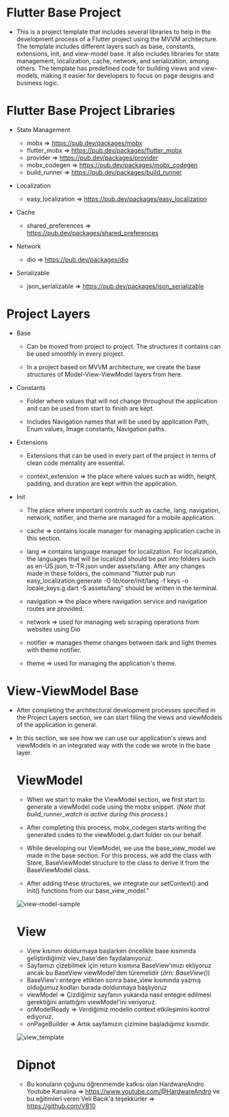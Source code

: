 # Flutter Base Project


-  This is a project template that includes several libraries to help in the development process of a Flutter project using the MVVM architecture. The template includes different layers such as base, constants, extensions, init, and view-model base. It also includes libraries for state management, localization, cache, network, and serialization, among others. The template has predefined code for building views and view-models, making it easier for developers to focus on page designs and business logic.

# Flutter Base Project Libraries
- State Management
  - mobx => https://pub.dev/packages/mobx
  - flutter_mobx => https://pub.dev/packages/flutter_mobx
  - provider => https://pub.dev/packages/provider
  - mobx_codegen => https://pub.dev/packages/mobx_codegen
  - build_runner => https://pub.dev/packages/build_runner
  
- Localization
  - easy_localization => https://pub.dev/packages/easy_localization 

- Cache
  - shared_preferences => https://pub.dev/packages/shared_preferences

- Network 
  - dio => https://pub.dev/packages/dio

- Serializable
  - json_serializable => https://pub.dev/packages/json_serializable

# Project Layers
- Base 
  - Can be moved from project to project. The structures it contains can be used smoothly in every project.
  
  - In a project based on MVVM architecture, we create the base structures of Model-View-ViewModel layers from here.
 
- Constants 
  - Folder where values that will not change throughout the application and can be used from start to finish are kept.
  
  - Includes Navigation names that will be used by application Path, Enum values, Image constants, Navigation paths.
  
- Extensions
  - Extensions that can be used in every part of the project in terms of clean code mentality are essential.

  - context_extension => the place where values such as width, height, padding, and duration are kept within the application.
  
- Init
  - The place where important controls such as cache, lang, navigation, network, notifier, and theme are managed for a mobile application.
  
  - cache => contains locale manager for managing application cache in this section.
  
  - lang => contains language manager for localization. For localization, the languages that will be localized should be put into folders such as en-US.json, tr-TR.json under assets/lang. After any changes made in these folders, the command "flutter pub run easy_localization:generate -O lib/core/init/lang -f keys -o locale_keys.g.dart -S assets/lang" should be written in the terminal.
  
  - navigation => the place where navigation service and navigation routes are provided.
  
  - network => used for managing web scraping operations from websites using Dio
  
  - notifier =>  manages theme changes between dark and light themes with theme notifier.
  
  - theme => used for managing the application's theme.
  
# View-ViewModel Base  
- After completing the architectural development processes specified in the Project Layers section, we can start filling the views and viewModels of the application in general.
- In this section, we see how we can use our application's views and viewModels in an integrated way with the code we wrote in the base layer.
  
   # ViewModel
     - When we start to make the ViewModel section, we first start to generate a viewModel code using the mobx snippet. (*Note that build_runner_watch is active during this process.*)
     
     - After completing this process, mobx_codegen starts writing the generated codes to the viewModel.g.dart folder on our behalf.
     
     - While developing our ViewModel, we use the base_view_model we made in the base section. For this process, we add the class with Store, BaseViewModel structure to the class to derive it from the BaseViewModel class.
     
     - After adding these structures, we integrate our setContext() and init() functions from our base_view_model."
     
  ![view-model-sample](https://user-images.githubusercontent.com/92018394/218278150-b6426b43-3f7b-4bc6-b82a-15a0da24c718.png)

   
   # View
     - View kısmını doldurmaya başlarken öncelikle base kısmında geliştirdiğimiz viev_base'den faydalanıyoruz.
     - Sayfamızı çizebilmek için return kısmına BaseView'ımızı ekliyoruz ancak bu BaseView viewModel'den türemelidir (*örn: BaseView<LoginViewModel>()*)
     - BaseView'ı entegre ettikten sonra base_view kısmında yazmış olduğumuz kodları burada doldurmaya başlıyoruz
     - viewModel => Çizdiğimiz sayfanın yukarıda nasıl entegre edilmesi gerektiğini anlattığım viewModel'ini veriyoruz.
     - onModelReady => Verdiğimiz modelin context etkileşimini kontrol ediyoruz.
     - onPageBuilder => Artık sayfamızın çizimine başladığımız kısımdır.
  
  ![view_template](https://user-images.githubusercontent.com/92018394/218277912-a1b5a500-c7c6-4866-b4fe-0c3838792bd6.png )

  # Dipnot
     - Bu konuların çoğunu öğrenmemde katkısı olan HardwareAndro Youtube Kanalına => https://www.youtube.com/@HardwareAndro ve bu eğitimleri veren Veli Bacık'a teşekkürler => https://github.com/VB10
